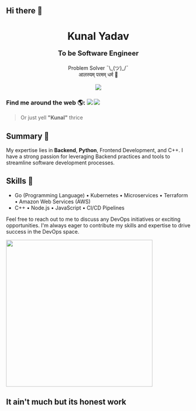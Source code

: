 ## Hi there 👋

<h1 align="center">  Kunal Yadav </h1>
<p align="center" style="font-size: 18.5px;"> <b>To be Software Engineer</b> </p>
<p align="center">
Problem Solver ¯\_(ツ)_/¯ <br>आलस्यम् परमम् धर्म 🥱<br> <br>
  <img src="https://raw.githubusercontent.com/technicaldada/hackerpro/master/logo205x250.gif">
</p>



### Find me around the web 🌎: [<img src="https://img.shields.io/badge/-Hackerrank-2EC866?style=for-the-badge&logo=HackerRank&logoColor=white"/>](https://www.hackerrank.com/profile/cyberboy404) [<img src="https://img.shields.io/badge/linkedin-%230077B5.svg?&style=for-the-badge&logo=linkedin&logoColor=white" />](https://www.linkedin.com/in/kunal-yadav-627240136/) 
 > Or just yell **"Kunal"** thrice




## Summary 📝
My expertise lies in **Backend**, **Python**, Frontend Development, and C++. I have a strong passion for leveraging Backend practices and tools to streamline software development processes.
<!--
## Experience 💼

1. ### Distribution Engineer at GitLab

2. ### Senior Software Developer at NASDAQ

3. #### CI/CD Engineer at Mercari, Inc.

4. #### Software Engineer at HackerRank

5. #### Github Extern at GitHub

6. #### Site Reliability Engineer at JUSPAY
-->
## Skills 🚀

- Go (Programming Language) • Kubernetes • Microservices • Terraform • Amazon Web Services (AWS)
- C++  • Node.js • JavaScript • CI/CD Pipelines

Feel free to reach out to me to discuss any DevOps initiatives or exciting opportunities. I'm always eager to contribute my skills and expertise to drive success in the DevOps space.



<img src="https://github-readme-stats.vercel.app/api?username=kunal2699&show_icons=true" width="400"></td>






<h2 >It ain't much but its honest work</h2>
<!--
**kunal2699/kunal2699** is a ✨ _special_ ✨ repository because its `README.md` (this file) appears on your GitHub profile.

Here are some ideas to get you started:

- 🔭 I’m currently working on ...
- 🌱 I’m currently learning ...
- 👯 I’m looking to collaborate on ...
- 🤔 I’m looking for help with ...
- 💬 Ask me about ...
- 📫 How to reach me: ...
- 😄 Pronouns: ...
- ⚡ Fun fact: ...
-->
